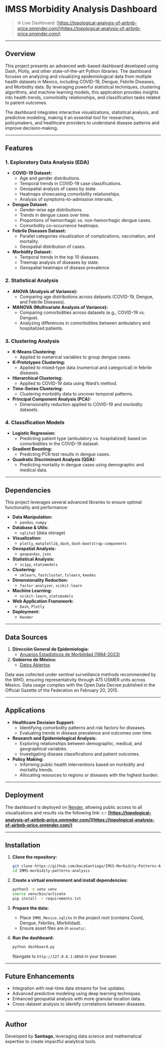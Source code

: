 
# IMSS Morbidity Analysis Dashboard

> 🌐 Live Dashboard: [https://topological-analysis-of-airbnb-price.onrender.com/](https://topological-analysis-of-airbnb-price.onrender.com/)

---

## Overview

This project presents an advanced web-based dashboard developed using Dash, Plotly, and other state-of-the-art Python libraries. The dashboard focuses on analyzing and visualizing epidemiological data from multiple health datasets in Mexico, including COVID-19, Dengue, Febrile Diseases, and Morbidity data. By leveraging powerful statistical techniques, clustering algorithms, and machine learning models, this application provides insights into health trends, comorbidity relationships, and classification tasks related to patient outcomes.

The dashboard integrates interactive visualizations, statistical analysis, and predictive modeling, making it an essential tool for researchers, policymakers, and healthcare providers to understand disease patterns and improve decision-making.

---

## Features

### 1. **Exploratory Data Analysis (EDA)**

- **COVID-19 Dataset:**
  - Age and gender distributions.
  - Temporal trends in COVID-19 case classifications.
  - Geospatial analysis of cases by state.
  - Heatmaps showcasing comorbidity relationships.
  - Analysis of symptoms-to-admission intervals.
- **Dengue Dataset:**
  - Gender-wise age distributions.
  - Trends in dengue cases over time.
  - Proportions of hemorrhagic vs. non-hemorrhagic dengue cases.
  - Comorbidity co-occurrence heatmaps.
- **Febrile Diseases Dataset:**
  - Parallel categories visualization of complications, vaccination, and mortality.
  - Geospatial distribution of cases.
- **Morbidity Dataset:**
  - Temporal trends in the top 10 diseases.
  - Treemap analysis of diseases by state.
  - Geospatial heatmaps of disease prevalence.

### 2. **Statistical Analysis**

- **ANOVA (Analysis of Variance):**
  - Comparing age distributions across datasets (COVID-19, Dengue, and Febrile Diseases).
- **MANOVA (Multivariate Analysis of Variance):**
  - Comparing comorbidities across datasets (e.g., COVID-19 vs. Dengue).
  - Analyzing differences in comorbidities between ambulatory and hospitalized patients.

### 3. **Clustering Analysis**

- **K-Means Clustering:**
  - Applied to numerical variables to group dengue cases.
- **K-Prototypes Clustering:**
  - Applied to mixed-type data (numerical and categorical) in febrile diseases.
- **Hierarchical Clustering:**
  - Applied to COVID-19 data using Ward’s method.
- **Time-Series Clustering:**
  - Clustering morbidity data to uncover temporal patterns.
- **Principal Component Analysis (PCA):**
  - Dimensionality reduction applied to COVID-19 and morbidity datasets.

### 4. **Classification Models**

- **Logistic Regression:**
  - Predicting patient type (ambulatory vs. hospitalized) based on comorbidities in the COVID-19 dataset.
- **Gradient Boosting:**
  - Predicting PCR test results in dengue cases.
- **Quadratic Discriminant Analysis (QDA):**
  - Predicting mortality in dengue cases using demographic and medical data.

---

## Dependencies

This project leverages several advanced libraries to ensure optimal functionality and performance:

- **Data Manipulation:**
  - `pandas`, `numpy`
- **Database & Utils:**
  - `sqlite3` (data storage)
- **Visualization:**
  - `plotly`, `matplotlib`, `dash`, `dash-bootstrap-components`
- **Geospatial Analysis:**
  - `geopandas`, `json`
- **Statistical Analysis:**
  - `scipy`, `statsmodels`
- **Clustering:**
  - `sklearn`, `fastcluster`, `tslearn`, `kmodes`
- **Dimensionality Reduction:**
  - `factor-analyzer`, `scikit-learn`
- **Machine Learning:**
  - `scikit-learn`, `statsmodels`
- **Web Application Framework:**
  - `Dash`, `Plotly`
- **Deployment:**
  - `Render`

---

## Data Sources

1. **Dirección General de Epidemiología:**
   - [Anuarios Estadísticos de Morbilidad (1984-2023)](https://epidemiologia.salud.gob.mx/anuario/html/morbilidad_grupo.html)
2. **Gobierno de México:**
   - [Datos Abiertos](https://www.gob.mx/salud/documentos/datos-abiertos-152127)

Data was collected under sentinel surveillance methods recommended by the WHO, ensuring representativity through 475 USMER units across Mexico. Data usage complies with the Open Data Decree published in the Official Gazette of the Federation on February 20, 2015.

---

## Applications

- **Healthcare Decision Support:**
  - Identifying comorbidity patterns and risk factors for diseases.
  - Evaluating trends in disease prevalence and outcomes over time.
- **Research and Epidemiological Analysis:**
  - Exploring relationships between demographic, medical, and geographical variables.
  - Investigating disease classifications and patient outcomes.
- **Policy Making:**
  - Informing public health interventions based on morbidity and mortality trends.
  - Allocating resources to regions or diseases with the highest burden.

---

## Deployment

The dashboard is deployed on [Render](https://render.com/), allowing public access to all visualizations and results via the following link:
  👉 **[https://topological-analysis-of-airbnb-price.onrender.com/](https://topological-analysis-of-airbnb-price.onrender.com/)**

---

## Installation

1. **Clone the repository:**

   ```bash
   git clone https://github.com/bacaSantiago/IMSS-Morbidity-Patterns-Analysis-Dashboard
   cd IMMS-morbidity-patterns-analysis
   ```

2. **Create a virtual environment and install dependencies:**

   ```bash
   python3 -m venv venv
   source venv/bin/activate
   pip install -r requirements.txt
   ```

3. **Prepare the data:**

   - Place `IMMS_Mexico.sqlite` in the project root (contains Covid, Dengue, Febriles, Morbilidad).
   - Ensure asset files are in `assets/`.

4. **Run the dashboard:**

   ```bash
   python dashboard.py
   ```

   Navigate to `http://127.0.0.1:8050` in your browser.

---

## Future Enhancements

- Integration with real-time data streams for live updates.
- Advanced predictive modeling using deep learning techniques.
- Enhanced geospatial analysis with more granular location data.
- Cross-dataset analysis to identify correlations between diseases.

---

## Author

Developed by **Santiago**, leveraging data science and mathematical expertise to create impactful analytical tools.
